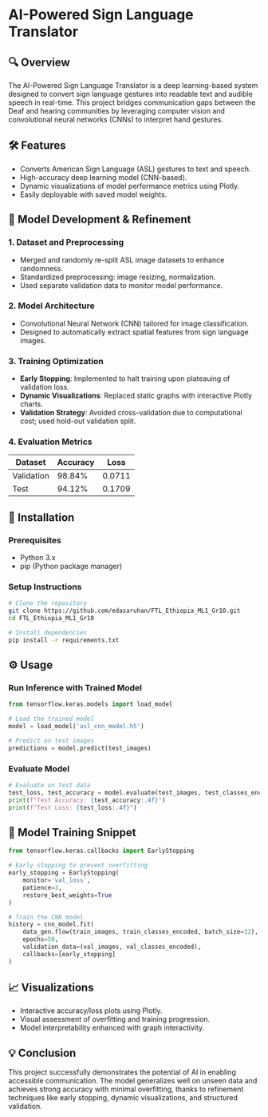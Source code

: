 # AI-Powered Sign Language Translator

## 🔍 Overview

The AI-Powered Sign Language Translator is a deep learning-based system designed to convert sign language gestures into readable text and audible speech in real-time. This project bridges communication gaps between the Deaf and hearing communities by leveraging computer vision and convolutional neural networks (CNNs) to interpret hand gestures.


## 🛠 Features

* Converts American Sign Language (ASL) gestures to text and speech.
* High-accuracy deep learning model (CNN-based).
* Dynamic visualizations of model performance metrics using Plotly.
* Easily deployable with saved model weights.


## 🧠 Model Development & Refinement

### 1. Dataset and Preprocessing

* Merged and randomly re-split ASL image datasets to enhance randomness.
* Standardized preprocessing: image resizing, normalization.
* Used separate validation data to monitor model performance.

### 2. Model Architecture

* Convolutional Neural Network (CNN) tailored for image classification.
* Designed to automatically extract spatial features from sign language images.

### 3. Training Optimization

* **Early Stopping**: Implemented to halt training upon plateauing of validation loss.
* **Dynamic Visualizations**: Replaced static graphs with interactive Plotly charts.
* **Validation Strategy**: Avoided cross-validation due to computational cost; used hold-out validation split.

### 4. Evaluation Metrics

| Dataset    | Accuracy | Loss   |
| ---------- | -------- | ------ |
| Validation | 98.84%   | 0.0711 |
| Test       | 94.12%   | 0.1709 |


## 🚀 Installation

### Prerequisites

* Python 3.x
* pip (Python package manager)

### Setup Instructions

```bash
# Clone the repository
git clone https://github.com/edasaruhan/FTL_Ethiopia_ML1_Gr10.git
cd FTL_Ethiopia_ML1_Gr10

# Install dependencies
pip install -r requirements.txt
```


## ⚙️ Usage

### Run Inference with Trained Model

```python
from tensorflow.keras.models import load_model

# Load the trained model
model = load_model('asl_cnn_model.h5')

# Predict on test images
predictions = model.predict(test_images)
```

### Evaluate Model

```python
# Evaluate on test data
test_loss, test_accuracy = model.evaluate(test_images, test_classes_encoded)
print(f"Test Accuracy: {test_accuracy:.4f}")
print(f"Test Loss: {test_loss:.4f}")
```

## 🧪 Model Training Snippet

```python
from tensorflow.keras.callbacks import EarlyStopping

# Early stopping to prevent overfitting
early_stopping = EarlyStopping(
    monitor='val_loss',
    patience=3,
    restore_best_weights=True
)

# Train the CNN model
history = cnn_model.fit(
    data_gen.flow(train_images, train_classes_encoded, batch_size=32),
    epochs=50,
    validation_data=(val_images, val_classes_encoded),
    callbacks=[early_stopping]
)
```


## 📈 Visualizations

* Interactive accuracy/loss plots using Plotly.
* Visual assessment of overfitting and training progression.
* Model interpretability enhanced with graph interactivity.


## 💡 Conclusion

This project successfully demonstrates the potential of AI in enabling accessible communication. The model generalizes well on unseen data and achieves strong accuracy with minimal overfitting, thanks to refinement techniques like early stopping, dynamic visualizations, and structured validation.

